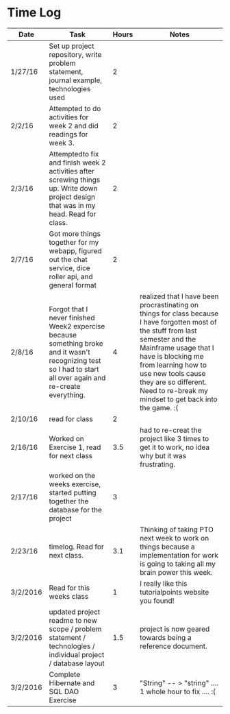 # Time Log

| Date | Task | Hours | Notes|
|------|------|-------|------|
| 1/27/16| Set up project repository, write problem statement, journal example, technologies used| 2 | |
| 2/2/16 | Attempted to do activities for week 2 and did readings for week 3.   | 2   |   |  
| 2/3/16 | Attemptedto fix and finish week 2  activities after screwing things up. Write down project design that was in my head. Read for class. | 2  ||
| 2/7/16 | Got more things together for my webapp, figured out the chat service, dice roller api, and general format  | 2  |   |  
| 2/8/16 | Forgot that I never finished Week2 expercise because something broke and it wasn't recognizing test so I had to start all over again and re-create everything.  | 4   | realized that I have been procrastinating on things for class because I have forgotten most of the stuff from last semester and the Mainframe usage that I have is blocking me from learning how to use new tools cause they are so different. Need to re-break my mindset to get back into the game. :( |  
| 2/10/16 | read for class | 2 |   |  
| 2/16/16 | Worked on Exercise 1, read for next class | 3.5 | had to re-creat the project like 3 times to get it to work, no idea why but it was frustrating. |
| 2/17/16| worked on the weeks exercise, started putting together the database for the project | 3 |  |  
| 2/23/16 | timelog.  Read for next class.  | 3.1 |  Thinking of taking PTO next week to work on things because a implementation for work is going to taking all my brain power this week.|  
| 3/2/2016 | Read for this weeks class  | 1  | I really like this tutorialpoints website you found! |  
| 3/2/2016 | updated project readme to new scope / problem statement / technologies / individual project / database layout  | 1.5  | project is now geared towards being a reference document. |  
| 3/2/2016 | Complete Hibernate and SQL DAO Exercise  | 3  | "String" -- > "string" .... 1 whole hour to fix .... :( |  
